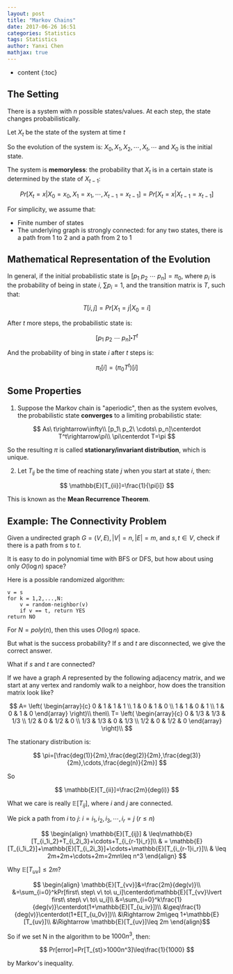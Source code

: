 ```yaml
---
layout: post
title: "Markov Chains"
date: 2017-06-26 16:51
categories: Statistics
tags: Statistics
author: Yanxi Chen
mathjax: true
---
```


* content
{:toc}

## The Setting

There is a system with $n$ possible states/values. At each step, the state changes probabilistically.

Let $X_t$ be the state of the system at time $t$

So the evolution of the system is: $X_0,X_1,X_2,\cdots,X_t,\cdots$ and $X_0$ is the initial state.

The system is __memoryless__: the probability that $X_t$ is in a certain state is determined by the state of $X_{t-1}$:

$$
Pr[X_t=x|X_0=x_0,X_1=x_1,\cdots,X_{t-1}=x_{t-1}]=Pr[X_t=x|X_{t-1}=x_{t-1}]
$$

For simplicity, we assume that:
- Finite number of states
- The underlying graph is strongly connected: for any two states, there is a path from 1 to 2 and a path from 2 to 1

## Mathematical Representation of the Evolution

In general, if the initial probabilistic state is $[p_1\ p_2\ \cdots\ p_n]=\pi_0$, where $p_i$ is the probability of being in state $i$, $\sum p_i=1$, and the transition matrix is $T$, such that:

$$
T[i,j]=Pr[X_1=j|X_0=i]
$$

After $t$ more steps, the probabilistic state is:

$$
[p_1 \ p_2 \ \cdots \ p_n]\centerdot
T^t
$$

And the probability of bing in state $i$ after $t$ steps is:

$$
\pi_t[i]=(\pi_0T^t)[i]
$$

<!--more-->

## Some Properties

1. Suppose the Markov chain is "aperiodic", then as the system evolves, the probabilistic state __converges__ to a limiting probabilistic state:

$$
As\ t\rightarrow\infty\\
[p_1\ p_2\ \cdots\ p_n]\centerdot T^t\rightarrow\pi\\
\pi\centerdot T=\pi
$$

So the resulting $\pi$ is called __stationary/invariant distribution__, which is unique.

2. Let $T_{ij}$ be the time of reaching state $j$ when you start at state $i$, then:

$$
\mathbb{E}[T_{ii}]=\frac{1}{\pi[i]}
$$

This is known as the __Mean Recurrence Theorem__.

## Example: The Connectivity Problem

Given a undirected graph $G=(V,E),\lvert V\rvert=n,\lvert E\rvert=m$, and $s,t\in V$, check if there is a path from $s$ to $t$.

It is easy to do in polynomial time with BFS or DFS, but how about using only $O(\log n)$ space?

Here is a possible randomized algorithm:

```
v = s
for k = 1,2,...,N:
    v = random-neighbor(v)
    if v == t, return YES
return NO
```

For $N=poly(n)$, then this uses $O(\log n)$ space.

But what is the success probability? If $s$ and $t$ are disconnected, we give the correct answer.

What if $s$ and $t$ are connected?

If we have a graph $A$ represented by the following adjacency matrix, and we start at any vertex and randomly walk to a neighbor, how does the transition matrix look like?

$$
A=
\left( \begin{array}{c} 
        0 & 1 & 1 & 1 \\
        1 & 0 & 1 & 0 \\
        1 & 1 & 0 & 1 \\
        1 & 0 & 1 & 0
    \end{array} 
\right)\\
then\\
T=
\left( \begin{array}{c} 
        0 & 1/3 & 1/3 & 1/3 \\
        1/2 & 0 & 1/2 & 0 \\
        1/3 & 1/3 & 0 & 1/3 \\
        1/2 & 0 & 1/2 & 0
    \end{array} 
\right)\\
$$

The stationary distribution is:

$$
\pi=[\frac{deg(1)}{2m},\frac{deg(2)}{2m},\frac{deg(3)}{2m},\cdots,\frac{deg(n)}{2m}]
$$

So

$$
\mathbb{E}[T_{ii}]=\frac{2m}{deg(i)}
$$

What we care is really $\mathbb{E}[T_{ij}]$, where $i$ and $j$ are connected.

We pick a path from $i$ to $j$: $i=i_1,i_2,i_3,\cdots,i_r=j\ (r\leq n)$

$$
\begin{align}
\mathbb{E}[T_{ij}] & \leq\mathbb{E}[T_{i_1i_2}+T_{i_2i_3}+\cdots+T_{i_{r-1}i_r}]\\
& = \mathbb{E}[T_{i_1i_2}]+\mathbb{E}[T_{i_2i_3}]+\cdots+\mathbb{E}[T_{i_{r-1}i_r}]\\
& \leq 2m+2m+\cdots+2m=2mn\leq n^3
\end{align}
$$

Why $\mathbb{E}[T_{uv}]\leq 2m$?

$$
\begin{align}
\mathbb{E}[T_{vv}]&=\frac{2m}{deg(v)}\\
&=\sum_{i=0}^kPr[first\ step\ v\ to\ u_i]\centerdot\mathbb{E}[T_{vv}\lvert first\ step\ v\ to\ u_i]\\
&=\sum_{i=0}^k\frac{1}{deg(v)}\centerdot(1+\mathbb{E}[T_{u_iv}])\\
&\geq\frac{1}{deg(v)}\centerdot(1+E[T_{u_0v}])\\
&\Rightarrow 2m\geq 1+\mathbb{E}[T_{uv}]\\
&\Rightarrow \mathbb{E}[T_{uv}]\leq 2m
\end{align}$$

So if we set N in the algorithm to be $1000n^3$, then:

$$
Pr[error]=Pr[T_{st}>1000n^3]\leq\frac{1}{1000}
$$

by Markov's inequality.
